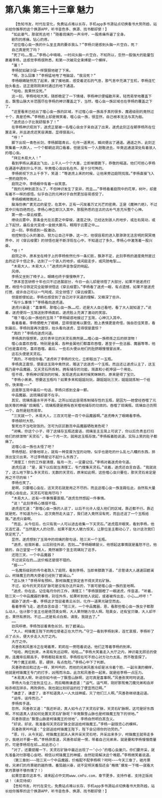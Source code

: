 # 第八集 第三十三章 魅力
        【告知书友，时代在变化，免费站点难以长存，手机app多书源站点切换看书大势所趋，站长给你推荐的这个换源APP，听书音色多、换源、找书都好使！】
       “如此豪气，那就死去吧！”随着琉璃的一声冷哼，一股疼痛传遍了全身。
       剧烈的疼痛，钻心的疼。
       “这位噬心虫一族的什么圣主真的要杀我么？”李杨只是感到头脑一片空白，死？
       自己真是死了吗？
       “死了吗……雪……”李杨心中喃喃，一时间头脑一片空白，不知所以，忽然一股强大的能量包裹着李杨，这感觉李杨很熟悉，和第一次被完全束缚是一个模样，
       “蓬！”
       李杨犹如破沙袋一样狠狠地砸了下来。
       “啊，怎么回事？”李杨猛地甩了甩脑袋，“我没死？”
       李杨眼睛陡然亮了起来，摸了摸地面，感受着泥石的气息，那气息中充满了生机，李杨连忙抬头看去，这正是刚刚来时通过的地下通道。
       “哈哈，我果然没死。”
       这一刻，李杨哈哈大笑。随即稳定了一下情绪，李杨神识便幅散开来，轻而易举地覆盖下去，飘雪山脉大半范围尽在李杨的神识覆盖之下，当然，噬心虫一族区域也在李杨的覆盖之下了。
       “这里看来已经出了噬心虫一族的区域，不过噬心虫一族高手真的很多，魔君级别的竟然过十个，真是恐怖。”李杨脸上却是微笑着，噬心虫一族，很显然，自己根本无法与其为敌。
       “遂虎这小子比我舒服多了！”
       在李杨神识观测下，遂虎正是被一名噬心虫女子亲自送了出来，遂虎此刻正在朝李杨所在位置走来，并且遂虎还笑容满面，显得很高兴。
       “呼！”
       脚下出现一青色长剑，李杨脚踏青云，化作一道黑光，瞬间便出了通道。通道之外，此刻正聚集着一大群人，一个个都朝这洞口看着，但是没有一个人胆敢进去，毕竟这通道深处有着骇人的噬心虫。
       “拜见木易大人！”
       看到李杨从通道出飞出，上千人一个个大喜，立即单膝跪下，恭敬的喊道。他们可担心李杨在通道中遇到什么不测，毕竟噬心虫凶名在外，是十分可怖的。
       李杨俯视下方上千手下，笑道：“等遂虎上来的时候，让他来旁边庭院找我。”李杨直接飞入一旁的庭院中。
       庭院之中，李杨眼中有着一丝笑意。
       “我的元神到底怎么了，不但神识发生了变异，而且……”李杨看着庭院中的花草，树叶，却是有着不一样的感悟。似乎自己的元神对于自然更加容易感受了。
       李杨眼睛微微闭上。
       脑海仿佛广袤无边的星空，在其中，正有一闪发着万丈光芒的密典，正是《魔神六绝》，不过其中只有四绝而已。李杨心神立即沉入其中，那股熟悉的亘古的古朴气息充斥整个心神。
       第一绝——穿云梭雾。
       缭绕云雾中，那条金光在云雾之中穿梭，速度之快，已经达到骇人的地步，或左右晃动，或上下起伏，最后金光变成一金翅大鹏鸟，翱翔于云雾之中……
       这一刻，李杨感到一股激动。
       他控制住心头的激动，努力让自己平静，这一次，他很容易的进入那渺渺无法言明的冥冥境界中，对《穿云梭雾》的领悟也是不断浮现在心中，不知道过了多久，李杨心中激荡着一股兴奋。
       “呼！”
       庭院之中，原本坐在椅子上的李杨攸然化作一条幻影，飘渺不定，此刻李杨的速度竟然是过去的近乎十倍之多，达到了一个骇人的地步。或闲庭走步，或风驰电掣……
       “木易大人，木易大人！”遂虎的声音急促的响起。
       风停。
       李杨又坐到了椅子上，眼睛也终于慢慢睁开了。
       “原本苦苦研修十年也只不过进展部分，今日一会儿却是领悟了大部分，如果不是遂虎打搅，相信今日铁定完全能够领悟这《穿云梭雾》。”李杨看了遂虎一眼，有点遗憾，如果不是遂虎打搅，或许自己可以一气呵成，完全领悟了《穿云梭雾》。
       但是即使如此，李杨也感受到了自己对于天道的理解，又精深了些许。
       “有什么事情？”李杨看向遂虎道。
       遂虎兴奋道：“喜事啊，那噬心虫一族……哎，还是大人自己看吧，看了大人就知道了。”说着，遂虎便将一玉简送到李杨面前，遂虎脸上充满了激动的笑容。
       “哦？噬心虫一族给的玉简？”李杨疑惑地接过了玉简，心神沉入其中。
       看着看着，李杨便瞪大了眼睛，显得很是难以置信，脸上表情更是奇怪，强自忍住笑意，看到最后，李杨则是再次震惊，抬头看向遂虎，显得很是震惊？
       “真的？”李杨向遂虎问道。
       李杨真的很想笑，这珍贵罕见的天灵石竟然是……噬心虫一族修炼之后的排泄物！
       噬心虫喜欢吞噬，特别是金属，各种金属他们都喜欢吞噬，甚至于一些法器、魔器等等，他们也是喜欢吃，喜欢吞噬。最后，一些石头便从他们的肚脐眼慢慢冒出来。
       这石头便是天灵石。
       “真的，不相信你看。”遂虎听了李杨的文化，立即取出了一玉瓶。
       李杨真正震惊，便是这玉简中竟然说，赠送了这遂虎一个玉瓶，而且还让遂虎认主了，这玉瓶乃是中品魔器，又天灵石所炼制，拥有储存的功能，简直和小乾坤袋一个用处。
       怪不得，李杨神识探测的时候，发现遂虎出来时候笑眯眯的，原来是得了宝贝。
       “李杨小弟弟，想要这玉瓶吗？如果多来和姐姐玩玩，跟姐姐玩三天，姐姐就炼制一个给你。快来哦~~~”
       这是那玉简中最后一句话，李杨只感到全身一颤。
       中品魔器，这琉璃却是不在乎。
       其实，琉璃炼器水平并不高，之所以如此容易炼制储存性的玉瓶，是因为——她曾经吞噬了元始天尊的神器‘琉璃瓶’。琉璃瓶便是拥有吞天噬地储存的功效的。吞噬了琉璃瓶，琉璃自己仿照一个，自然是轻而易举。
       “三天就一个，木易大人，三百天可是一百个中品魔器啊。”遂虎睁大了眼睛看李杨。
       李杨顿时大怒。
       誓死也不当吃软饭的。怎可为区区数百中品魔器牺牲男色呢？
       “闭嘴，你这个小子，得了这储存玉瓶还废话，琉璃圣主玉简上可说了，你以后负责去打扫他们的排泄物‘天灵石’，每一个月一次，就用这玉瓶存放。”李杨板着脸说道，实际上笑的肚子都痛了。
       这噬心虫一族也太怪了吧？
       李杨想起，好像地球上，就有一种变废为宝的动物，似乎也是吃的什么乱七八糟的东西，排泄出宝贝出来。不过李杨是记不起什么东西了。
       “清理工！你的工作是清理，每月一次，一定要记住。”李杨对着遂虎命令道。
       遂虎应道：“是，属下以后就当清理工，专门搜集天灵石。”说着，遂虎还自言自语，“我就说了，这么地下那么多天灵石，无数的天灵石，原来如此啊，这些噬心虫只要在，那天灵石肯定是用之不尽的嘛！”
       李杨也笑了。
       是啊，只要噬心虫在，这天灵石就是用之不尽的。而且这噬心虫一族圣殿在此，自然有大量的噬心虫在此，天灵石可能用尽吗？
       “木易大人，还有一件事情要禀报。”遂虎忽然想起一件事情。
       “说！”此刻李杨心情很不错。
       遂虎连忙道：“那噬心虫一族的人说了，以后不允许人侵入他们的区域，靠近都不行。靠近就是死。不知道为什么，这次竟然走大运了，我们进入竟然没有死，而且还送了一个玉瓶给我。”遂虎兴奋啊。
       “而且，从今往后，也只有我一人可以进去收集一下天灵石。”遂虎眉开眼笑，看到李杨，他又连忙道，“当然是大人的功劳，如果不是大人魅力惊天，让那位圣主都动心了，估计这次我们铁定死了。”
       显然，遂虎想到了玉简中的琉璃的那句话，陪三天一个玉瓶。
       “遂虎，给我听着，以后别往外说，否则……”李杨眼睛冒火，他想起这事情就是羞怒不已，他娘的，自己堂堂一个男人，竟然被那个圣主琉璃玩了这手。
       还陪三天，一个中品魔器？
       不过说实在的……这价格还是很不错的。
       “报~~~”
       一名魔将级别的传令者跑入了庭院，看到李杨，当即单膝跪下道，“总管请大人速速回碧澜山，柯锋魔王的两大使者已经到了碧澜山。”
       “这么快？”李杨早有预料，那柯锋魔王铁定舍不得天灵石矿脉。
       不过，如今的天灵石矿脉可是没有办法开采的，下面可是噬心虫一族的圣地啊。
       “遂虎，你在这。记住每月你的工作，清理工！”李杨狠狠瞪了一眼遂虎，传音道，“听着，陪三天一个中品魔器的事情，别往外传，如果听到他人说起，或者被传出去，小心……哼哼！”
       威胁了遂虎一番，李杨这才驾驭者青云长剑，化作一道黑光破空而去。
       看着李杨飞走，遂虎自言自语：“陪三天，一个中品魔器，恩，看那些噬心虫一族女子都那么动人，估计那个圣主也是绝顶美女啊，大人果然魅力惊人啊。陪美女，还有宝贝赚，大人却不去，果然有原则。不过……还是有点白痴，请我，我就去了。”
       ……
       劲风呼啸，李杨驾驭着青色长剑，到了碧澜山。
       “大人，柯锋魔王陛下的两位使者正在大厅内。”守卫一看到李杨到来，连忙禀报，李杨听了点了点头，便大步走入大厅之内。
       大厅之中。
       风善弥和风善冷正在喝着茶，莉莉在一旁陪着说话，他们正等着李杨的到来。
       “哈哈，两位到来，木易有失远迎啊，哈哈……”李杨大笑着走入大厅之内，神识毫无顾忌的使用，连魔帝后期高手，李杨都轻易发现，李杨现在可不担心对方功力太高，而不敢查探了。
       “两个魔王前期，恩，硬拼，有点危险。”李杨心中下了判断。
       风善弥依旧和过去一样，笑吟吟的，而他的兄弟风善冷却是冰冷着个脸，一副冷漠的模样，他就是柯锋魔王专门的打手，凶残而冷血，此次和风善弥一起来，就是给李杨一点压力。
       “木易真人啊，听说你如今统一了飘雪山脉啊，这可真是喜事啊。”风善弥笑呵呵说道。
       李杨大马金刀坐到主位上，而后略微谦虚道：“运气，运气啊，刚好那鸳鸯刀魔兄弟和血斧裕赤相互拼杀，两败俱伤，我也就比较好运的捡了便宜而已啊。”
       “谦虚了，谦虚了，谁不知道真人一人大战神威，灭了他们三人啊。”风善弥继续逢迎道。
       “谣传，谣传而已。”
       李杨挥手道。
       忽然，风善弥又道：“我还听说，真人如今占了天灵石矿脉，天灵石矿脉啊，这可是好东西啊，不知道真人该如何处置天灵石矿脉呢？毕竟飘雪山脉也是柯锋魔王陛下的领地。”
       风善弥提出‘飘雪山脉是柯锋魔王的领地’，李杨自然明白其含义。
       “好说，好说，我准备将天灵石矿脉全部送给柯锋魔王。”李杨一副很忠心的模样。
       风善弥笑吟吟道：“全部送给柯锋魔王陛下，陛下会记得你的功劳的。”
       “恩，行，从今天起，柯锋魔王就派人来开采天灵石吧，开采出来多少，柯锋魔王就带走多少，我绝对不要一颗。”李杨昂首道，风善弥却是一愣，带着自己兄弟来，就是要和李杨慢慢商量的，可是李杨现在却……如此忠心！
       “对了，还要提醒一下，天灵石矿脉中最近出现了一‘小小’的噬心虫巢穴。你们要开采，就先准备对付那噬心虫吧。相信以柯锋魔王的神威，自然轻易解决这个难题。”李杨微笑着说道。
       （第三章到~~~陪三天一个中品魔器，价格配不配李杨啊？呵呵~~~今天三章了，砸月票啥，兄弟们的月票砸的越热情，番茄越兴奋，说不定明天番茄还会‘略微’爆发一下哦~~就看大家月票够不够热情了！）
       如果您喜欢这本书，请来起点中文网www.cmFu.com，章节更多，支持作者，支持正版阅读！（未完待续）
       【告知书友，时代在变化，免费站点难以长存，手机app多书源站点切换看书大势所趋，站长给你推荐的这个换源APP，听书音色多、换源、找书都好使！】